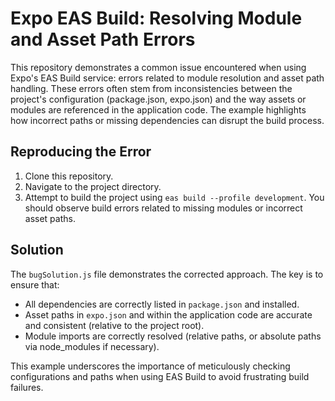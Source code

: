 # Expo EAS Build: Resolving Module and Asset Path Errors

This repository demonstrates a common issue encountered when using Expo's EAS Build service: errors related to module resolution and asset path handling. These errors often stem from inconsistencies between the project's configuration (package.json, expo.json) and the way assets or modules are referenced in the application code.  The example highlights how incorrect paths or missing dependencies can disrupt the build process.

## Reproducing the Error

1. Clone this repository.
2. Navigate to the project directory.
3. Attempt to build the project using `eas build --profile development`.  You should observe build errors related to missing modules or incorrect asset paths.

## Solution

The `bugSolution.js` file demonstrates the corrected approach. The key is to ensure that:

*   All dependencies are correctly listed in `package.json` and installed.
*   Asset paths in `expo.json` and within the application code are accurate and consistent (relative to the project root).
*   Module imports are correctly resolved (relative paths, or absolute paths via node_modules if necessary).

This example underscores the importance of meticulously checking configurations and paths when using EAS Build to avoid frustrating build failures.
